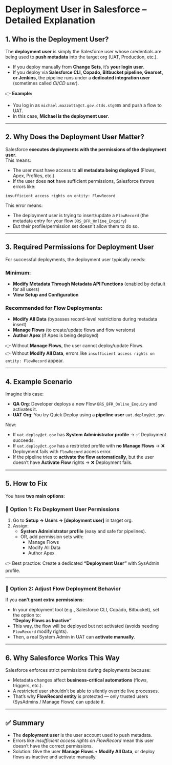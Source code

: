 # Deployment User in Salesforce – Detailed Explanation

## 1. Who is the Deployment User?
The **deployment user** is simply the Salesforce user whose credentials are being used to **push metadata** into the target org (UAT, Production, etc.).

- If you deploy manually from **Change Sets**, it’s **your login user**.  
- If you deploy via **Salesforce CLI, Copado, Bitbucket pipeline, Gearset, or Jenkins**, the pipeline runs under a **dedicated integration user** (sometimes called *CI/CD user*).

👉 **Example:**  
- You log in as `michael.mazzotta@ct.gov.ctds.stg005` and push a flow to UAT.  
- In this case, **Michael is the deployment user**.  

---

## 2. Why Does the Deployment User Matter?
Salesforce **executes deployments with the permissions of the deployment user**.  
This means:
- The user must have access to **all metadata being deployed** (Flows, Apex, Profiles, etc.).  
- If the user does **not** have sufficient permissions, Salesforce throws errors like:  

```
insufficient access rights on entity: FlowRecord
```

This error means:
- The deployment user is trying to insert/update a `FlowRecord` (the metadata entry for your flow `BRS_BFR_Online_Enquiry`)  
- But their profile/permission set doesn’t allow them to do so.

---

## 3. Required Permissions for Deployment User
For successful deployments, the deployment user typically needs:

### Minimum:
- **Modify Metadata Through Metadata API Functions** (enabled by default for all users)  
- **View Setup and Configuration**  

### Recommended for Flow Deployments:
- **Modify All Data** (bypasses record-level restrictions during metadata insert)  
- **Manage Flows** (to create/update flows and flow versions)  
- **Author Apex** (if Apex is being deployed)  

👉 Without **Manage Flows**, the user cannot deploy/update Flows.  
👉 Without **Modify All Data**, errors like `insufficient access rights on entity: FlowRecord` appear.

---

## 4. Example Scenario
Imagine this case:

- **QA Org**: Developer deploys a new Flow `BRS_BFR_Online_Enquiry` and activates it.  
- **UAT Org**: You try Quick Deploy using a **pipeline user** `uat.deploy@ct.gov`.  

Now:
- If `uat.deploy@ct.gov` has **System Administrator profile** → ✅ Deployment succeeds.  
- If `uat.deploy@ct.gov` has a restricted profile with **no Manage Flows** → ❌ Deployment fails with `FlowRecord` access error.  
- If the pipeline tries to **activate the flow automatically**, but the user doesn’t have **Activate Flow** rights → ❌ Deployment fails.

---

## 5. How to Fix
You have **two main options**:

### 🔹 Option 1: Fix Deployment User Permissions
1. Go to **Setup → Users → [deployment user]** in target org.  
2. Assign:
   - **System Administrator profile** (easy and safe for pipelines).  
   - OR, add permission sets with:
     - Manage Flows  
     - Modify All Data  
     - Author Apex  

👉 Best practice: Create a dedicated **“Deployment User”** with SysAdmin profile.

---

### 🔹 Option 2: Adjust Flow Deployment Behavior
If you **can’t grant extra permissions**:
- In your deployment tool (e.g., Salesforce CLI, Copado, Bitbucket), set the option to:  
  **“Deploy Flows as Inactive”**  
- This way, the flow will be deployed but not activated (avoids needing `FlowRecord` modify rights).  
- Then, a real System Admin in UAT can **activate manually**.

---

## 6. Why Salesforce Works This Way
Salesforce enforces strict permissions during deployments because:
- Metadata changes affect **business-critical automations** (flows, triggers, etc.).  
- A restricted user shouldn’t be able to silently override live processes.  
- That’s why **FlowRecord entity** is protected — only trusted users (SysAdmins / Manage Flows) can update it.

---

## ✅ Summary
- The **deployment user** is the user account used to push metadata.  
- Errors like *insufficient access rights on FlowRecord* mean this user doesn’t have the correct permissions.  
- Solution: Give the user **Manage Flows + Modify All Data**, or deploy flows as inactive and activate manually.  
